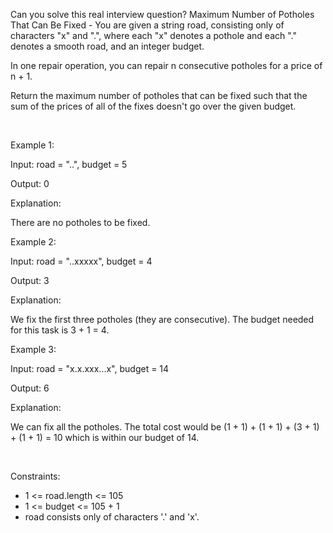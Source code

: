 Can you solve this real interview question? Maximum Number of Potholes That Can Be Fixed - You are given a string road, consisting only of characters "x" and ".", where each "x" denotes a pothole and each "." denotes a smooth road, and an integer budget.

In one repair operation, you can repair n consecutive potholes for a price of n + 1.

Return the maximum number of potholes that can be fixed such that the sum of the prices of all of the fixes doesn't go over the given budget.

 

Example 1:

Input: road = "..", budget = 5

Output: 0

Explanation:

There are no potholes to be fixed.

Example 2:

Input: road = "..xxxxx", budget = 4

Output: 3

Explanation:

We fix the first three potholes (they are consecutive). The budget needed for this task is 3 + 1 = 4.

Example 3:

Input: road = "x.x.xxx...x", budget = 14

Output: 6

Explanation:

We can fix all the potholes. The total cost would be (1 + 1) + (1 + 1) + (3 + 1) + (1 + 1) = 10 which is within our budget of 14.

 

Constraints:

 * 1 <= road.length <= 105
 * 1 <= budget <= 105 + 1
 * road consists only of characters '.' and 'x'.